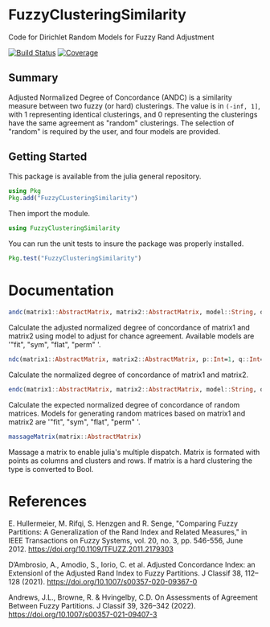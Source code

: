 # FuzzyClusteringSimilarity

Code for Dirichlet Random Models for Fuzzy Rand Adjustment

[![Build Status](https://github.com/ryandewolfe33/FuzzyClusteringSimilarity.jl/actions/workflows/CI.yml/badge.svg?branch=main)](https://github.com/ryandewolfe33/FuzzyClusteringSimilarity.jl/actions/workflows/CI.yml?query=branch%3Amain)
[![Coverage](https://codecov.io/gh/ryandewolfe33/FuzzyClusteringSimilarity.jl/branch/main/graph/badge.svg)](https://codecov.io/gh/ryandewolfe33/FuzzyClusteringSimilarity.jl)

## Summary
Adjusted Normalized Degree of Concordance (ANDC) is a similarity measure between two fuzzy (or hard) clusterings. The value is in `(-inf, 1]`, with 1 representing identical clusterings, and 0 representing the clusterings have the same agreement as "random" clusterings. The selection of "random" is required by the user, and four models are provided.

## Getting Started

This package is available from the julia general repository.

```julia
using Pkg
Pkg.add("FuzzyCLusteringSimilarity")
```

Then import the module.
```julia
using FuzzyClusteringSimilarity
```

You can run the unit tests to insure the package was properly installed.
```julia
Pkg.test("FuzzyClusteringSimilarity")
```

# Documentation

```julia
andc(matrix1::AbstractMatrix, matrix2::AbstractMatrix, model::String, oneSided=True, p::Int=1, q::Int=1)
```
Calculate the adjusted normalized degree of concordance of matrix1 and matrix2 using model to adjust for chance agreement. Available models are '"fit", "sym", "flat", "perm" '. 

```julia
ndc(matrix1::AbstractMatrix, matrix2::AbstractMatrix, p::Int=1, q::Int=1)
```
Calculate the normalized degree of concordance of matrix1 and matrix2.

```julia
endc(matrix1::AbstractMatrix, matrix2::AbstractMatrix, model::String, oneSided=True, p::Int=1, q::Int=1)
```
Calculate the expected normalized degree of concordance of random matrices. Models for generating random matrices based on matrix1 and matrix2  are '"fit", "sym", "flat", "perm" '.


```julia
massageMatrix(matrix::AbstractMatrix)
```
Massage a matrix to enable julia's multiple dispatch. Matrix is formated with points as columns and clusters and rows. If matrix is a hard clustering the type is converted to Bool.

# References

E. Hullermeier, M. Rifqi, S. Henzgen and R. Senge, "Comparing Fuzzy Partitions: A Generalization of the Rand Index and Related Measures," in IEEE Transactions on Fuzzy Systems, vol. 20, no. 3, pp. 546-556, June 2012. https://doi.org/10.1109/TFUZZ.2011.2179303

D’Ambrosio, A., Amodio, S., Iorio, C. et al. Adjusted Concordance Index: an Extensionl of the Adjusted Rand Index to Fuzzy Partitions. J Classif 38, 112–128 (2021). https://doi.org/10.1007/s00357-020-09367-0

Andrews, J.L., Browne, R. & Hvingelby, C.D. On Assessments of Agreement Between Fuzzy Partitions. J Classif 39, 326–342 (2022). https://doi.org/10.1007/s00357-021-09407-3

